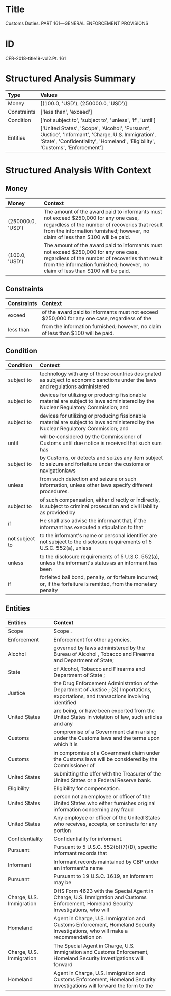 # Title

 Customs Duties. PART 161—GENERAL ENFORCEMENT PROVISIONS


# ID

 CFR-2018-title19-vol2.Pt. 161


# Structured Analysis Summary

| Type        | Values                                                                                                                                                                                 |
|:------------|:---------------------------------------------------------------------------------------------------------------------------------------------------------------------------------------|
| Money       | [(100.0, 'USD'), (250000.0, 'USD')]                                                                                                                                                    |
| Constraints | ['less than', 'exceed']                                                                                                                                                                |
| Condition   | ['not subject to', 'subject to', 'unless', 'if', 'until']                                                                                                                              |
| Entities    | ['United States', 'Scope', 'Alcohol', 'Pursuant', 'Justice', 'Informant', 'Charge, U.S. Immigration', 'State', 'Confidentiality', 'Homeland', 'Eligibility', 'Customs', 'Enforcement'] |


# Structured Analysis With Context

 


## Money

| Money             | Context                                                                                                                                                                                                                    |
|:------------------|:---------------------------------------------------------------------------------------------------------------------------------------------------------------------------------------------------------------------------|
| (250000.0, 'USD') | The amount of the award paid to informants must not exceed $250,000 for any one case, regardless of the number of recoveries that result from the information furnished; however, no claim of less than $100 will be paid. |
| (100.0, 'USD')    | The amount of the award paid to informants must not exceed $250,000 for any one case, regardless of the number of recoveries that result from the information furnished; however, no claim of less than $100 will be paid. |


## Constraints

| Constraints   | Context                                                                                      |
|:--------------|:---------------------------------------------------------------------------------------------|
| exceed        | of the award paid to informants must not exceed $250,000 for any one case, regardless of the |
| less than     | from the information furnished; however, no claim of less than  $100 will be paid.           |


## Condition

| Condition      | Context                                                                                                                            |
|:---------------|:-----------------------------------------------------------------------------------------------------------------------------------|
| subject to     | technology with any of those countries designated as subject to economic sanctions under the laws and regulations administered     |
| subject to     | devices for utilizing or producing fissionable material are subject to laws administered by the Nuclear Regulatory Commission; and |
| subject to     | devices for utilizing or producing fissionable material are subject to laws administered by the Nuclear Regulatory Commission; and |
| until          | will be considered by the Commissioner of Customs until due notice is received that such sum has                                   |
| subject to     | by Customs, or detects and seizes any item subject to seizure and forfeiture under the customs or navigationlaws                   |
| unless         | from such detection and seizure or such information, unless  other laws specify different procedures.                              |
| subject to     | of such compensation, either directly or indirectly, is subject to criminal prosecution and civil liability as provided by         |
| if             | He shall also advise the informant that,  if the informant has executed a stipulation to that                                      |
| not subject to | to the informant's name or personal identifier are not subject to the disclosure requirements of 5 U.S.C. 552(a), unless           |
| unless         | to the disclosure requirements of 5 U.S.C. 552(a), unless the informant's status as an informant has been                          |
| if             | forfeited bail bond, penalty, or forfeiture incurred; or, if the forfeiture is remitted, from the monetary penalty                 |


## Entities

| Entities                 | Context                                                                                                                                  |
|:-------------------------|:-----------------------------------------------------------------------------------------------------------------------------------------|
| Scope                    | Scope .                                                                                                                                  |
| Enforcement              | Enforcement  for other agencies.                                                                                                         |
| Alcohol                  | governed by laws administered by the Bureau of Alcohol , Tobacco and Firearms and Department of State;                                   |
| State                    | of Alcohol, Tobacco and Firearms and Department of State ;                                                                               |
| Justice                  | the Drug Enforcement Administration of the Department of Justice ; (3) Importations, exportations, and transactions involving identified |
| United States            | are being, or have been exported from the United States in violation of law, such articles and any                                       |
| Customs                  | compromise of a Government claim arising under the Customs laws and the terms upon which it is                                           |
| Customs                  | in compromise of a Government claim under the Customs  laws will be considered by the Commissioner of                                    |
| United States            | submitting the offer with the Treasurer of the United States  or a Federal Reserve bank.                                                 |
| Eligibility              | Eligibility  for compensation.                                                                                                           |
| United States            | person not an employee or officer of the United States who either furnishes original information concerning any fraud                    |
| United States            | Any employee or officer of the  United States who receives, accepts, or contracts for any portion                                        |
| Confidentiality          | Confidentiality  for informant.                                                                                                          |
| Pursuant                 | Pursuant to 5 U.S.C. 552(b)(7)(D), specific informant records that                                                                       |
| Informant                | Informant records maintained by CBP under an informant's name                                                                            |
| Pursuant                 | Pursuant to 19 U.S.C. 1619, an informant may be                                                                                          |
| Charge, U.S. Immigration | DHS Form 4623 with the Special Agent in Charge, U.S. Immigration and Customs Enforcement, Homeland Security Investigations, who will     |
| Homeland                 | Agent in Charge, U.S. Immigration and Customs Enforcement, Homeland Security Investigations, who will make a recommendation on           |
| Charge, U.S. Immigration | The Special Agent in  Charge, U.S. Immigration and Customs Enforcement, Homeland Security Investigations will forward                    |
| Homeland                 | Agent in Charge, U.S. Immigration and Customs Enforcement, Homeland Security Investigations will forward the form to the                 |


